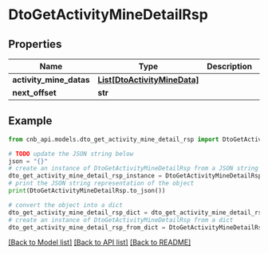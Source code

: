 # DtoGetActivityMineDetailRsp


## Properties

Name | Type | Description | Notes
------------ | ------------- | ------------- | -------------
**activity_mine_datas** | [**List[DtoActivityMineData]**](DtoActivityMineData.md) |  | [optional] 
**next_offset** | **str** |  | [optional] 

## Example

```python
from cnb_api.models.dto_get_activity_mine_detail_rsp import DtoGetActivityMineDetailRsp

# TODO update the JSON string below
json = "{}"
# create an instance of DtoGetActivityMineDetailRsp from a JSON string
dto_get_activity_mine_detail_rsp_instance = DtoGetActivityMineDetailRsp.from_json(json)
# print the JSON string representation of the object
print(DtoGetActivityMineDetailRsp.to_json())

# convert the object into a dict
dto_get_activity_mine_detail_rsp_dict = dto_get_activity_mine_detail_rsp_instance.to_dict()
# create an instance of DtoGetActivityMineDetailRsp from a dict
dto_get_activity_mine_detail_rsp_from_dict = DtoGetActivityMineDetailRsp.from_dict(dto_get_activity_mine_detail_rsp_dict)
```
[[Back to Model list]](../README.md#documentation-for-models) [[Back to API list]](../README.md#documentation-for-api-endpoints) [[Back to README]](../README.md)


